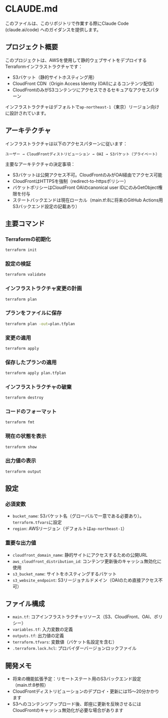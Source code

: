 # CLAUDE.md

このファイルは、このリポジトリで作業する際にClaude Code (claude.ai/code) へのガイダンスを提供します。

## プロジェクト概要

このプロジェクトは、AWSを使用して静的ウェブサイトをデプロイするTerraformインフラストラクチャです：
- S3バケット（静的サイトホスティング用）
- CloudFront CDN（Origin Access Identity (OAI)によるコンテンツ配信）
- CloudFrontのみがS3コンテンツにアクセスできるセキュアなアクセスパターン

インフラストラクチャはデフォルトで`ap-northeast-1`（東京）リージョン向けに設計されています。

## アーキテクチャ

インフラストラクチャは以下のアクセスパターンに従います：
```
ユーザー → CloudFrontディストリビューション → OAI → S3バケット（プライベート）
```

主要なアーキテクチャの決定事項：
- S3バケットは公開アクセス不可。CloudFrontのみがOAI経由でアクセス可能
- CloudFrontはHTTPSを強制（redirect-to-httpsポリシー）
- バケットポリシーはCloudFront OAIのcanonical user IDにのみGetObject権限を付与
- ステートバックエンドは現在ローカル（main.tf:8に将来のGitHub Actions用S3バックエンド設定の記載あり）

## 主要コマンド

### Terraformの初期化
```bash
terraform init
```

### 設定の検証
```bash
terraform validate
```

### インフラストラクチャ変更の計画
```bash
terraform plan
```

### プランをファイルに保存
```bash
terraform plan -out=plan.tfplan
```

### 変更の適用
```bash
terraform apply
```

### 保存したプランの適用
```bash
terraform apply plan.tfplan
```

### インフラストラクチャの破棄
```bash
terraform destroy
```

### コードのフォーマット
```bash
terraform fmt
```

### 現在の状態を表示
```bash
terraform show
```

### 出力値の表示
```bash
terraform output
```

## 設定

### 必須変数
- `bucket_name`: S3バケット名（グローバルで一意である必要あり）。`terraform.tfvars`に設定
- `region`: AWSリージョン（デフォルトは`ap-northeast-1`）

### 重要な出力値
- `cloudfront_domain_name`: 静的サイトにアクセスするための公開URL
- `aws_cloudfront_distribution_id`: コンテンツ更新後のキャッシュ無効化に使用
- `s3_bucket_name`: サイトをホスティングするバケット
- `s3_website_endpoint`: S3リージョナルドメイン（OAIのため直接アクセス不可）

## ファイル構成

- `main.tf`: コアインフラストラクチャリソース（S3、CloudFront、OAI、ポリシー）
- `variables.tf`: 入力変数の定義
- `outputs.tf`: 出力値の定義
- `terraform.tfvars`: 変数値（バケット名設定を含む）
- `.terraform.lock.hcl`: プロバイダーバージョンロックファイル

## 開発メモ

- 将来の機能拡張予定：リモートステート用のS3バックエンド設定（main.tf:8参照）
- CloudFrontディストリビューションのデプロイ・更新には15〜20分かかります
- S3へのコンテンツアップロード後、即座に更新を反映させるにはCloudFrontのキャッシュ無効化が必要な場合があります
